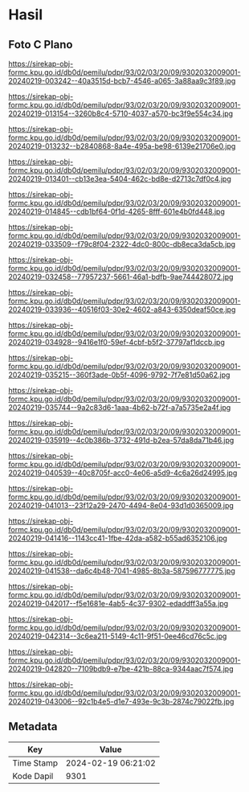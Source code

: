 # Hasil

## Foto C Plano

https://sirekap-obj-formc.kpu.go.id/db0d/pemilu/pdpr/93/02/03/20/09/9302032009001-20240219-003242--40a3515d-bcb7-4546-a065-3a88aa9c3f89.jpg

https://sirekap-obj-formc.kpu.go.id/db0d/pemilu/pdpr/93/02/03/20/09/9302032009001-20240219-013154--3260b8c4-5710-4037-a570-bc3f9e554c34.jpg

https://sirekap-obj-formc.kpu.go.id/db0d/pemilu/pdpr/93/02/03/20/09/9302032009001-20240219-013232--b2840868-8a4e-495a-be98-6139e21706e0.jpg

https://sirekap-obj-formc.kpu.go.id/db0d/pemilu/pdpr/93/02/03/20/09/9302032009001-20240219-013401--cb13e3ea-5404-462c-bd8e-d2713c7df0c4.jpg

https://sirekap-obj-formc.kpu.go.id/db0d/pemilu/pdpr/93/02/03/20/09/9302032009001-20240219-014845--cdb1bf64-0f1d-4265-8fff-601e4b0fd448.jpg

https://sirekap-obj-formc.kpu.go.id/db0d/pemilu/pdpr/93/02/03/20/09/9302032009001-20240219-033509--f79c8f04-2322-4dc0-800c-db8eca3da5cb.jpg

https://sirekap-obj-formc.kpu.go.id/db0d/pemilu/pdpr/93/02/03/20/09/9302032009001-20240219-032458--77957237-5661-46a1-bdfb-9ae744428072.jpg

https://sirekap-obj-formc.kpu.go.id/db0d/pemilu/pdpr/93/02/03/20/09/9302032009001-20240219-033936--40516f03-30e2-4602-a843-6350deaf50ce.jpg

https://sirekap-obj-formc.kpu.go.id/db0d/pemilu/pdpr/93/02/03/20/09/9302032009001-20240219-034928--9416e1f0-59ef-4cbf-b5f2-37797af1dccb.jpg

https://sirekap-obj-formc.kpu.go.id/db0d/pemilu/pdpr/93/02/03/20/09/9302032009001-20240219-035215--360f3ade-0b5f-4096-9792-7f7e81d50a62.jpg

https://sirekap-obj-formc.kpu.go.id/db0d/pemilu/pdpr/93/02/03/20/09/9302032009001-20240219-035744--9a2c83d6-1aaa-4b62-b72f-a7a5735e2a4f.jpg

https://sirekap-obj-formc.kpu.go.id/db0d/pemilu/pdpr/93/02/03/20/09/9302032009001-20240219-035919--4c0b386b-3732-491d-b2ea-57da8da71b46.jpg

https://sirekap-obj-formc.kpu.go.id/db0d/pemilu/pdpr/93/02/03/20/09/9302032009001-20240219-040539--40c8705f-acc0-4e06-a5d9-4c6a26d24995.jpg

https://sirekap-obj-formc.kpu.go.id/db0d/pemilu/pdpr/93/02/03/20/09/9302032009001-20240219-041013--23f12a29-2470-4494-8e04-93d1d0365009.jpg

https://sirekap-obj-formc.kpu.go.id/db0d/pemilu/pdpr/93/02/03/20/09/9302032009001-20240219-041416--1143cc41-1fbe-42da-a582-b55ad6352106.jpg

https://sirekap-obj-formc.kpu.go.id/db0d/pemilu/pdpr/93/02/03/20/09/9302032009001-20240219-041538--da6c4b48-7041-4985-8b3a-587596777775.jpg

https://sirekap-obj-formc.kpu.go.id/db0d/pemilu/pdpr/93/02/03/20/09/9302032009001-20240219-042017--f5e1681e-4ab5-4c37-9302-edaddff3a55a.jpg

https://sirekap-obj-formc.kpu.go.id/db0d/pemilu/pdpr/93/02/03/20/09/9302032009001-20240219-042314--3c6ea211-5149-4c11-9f51-0ee46cd76c5c.jpg

https://sirekap-obj-formc.kpu.go.id/db0d/pemilu/pdpr/93/02/03/20/09/9302032009001-20240219-042820--7109bdb9-e7be-421b-88ca-9344aac7f574.jpg

https://sirekap-obj-formc.kpu.go.id/db0d/pemilu/pdpr/93/02/03/20/09/9302032009001-20240219-043006--92c1b4e5-d1e7-493e-9c3b-2874c79022fb.jpg


## Metadata

| Key        | Value               |
| ---------- | ------------------- |
| Time Stamp | 2024-02-19 06:21:02 |
| Kode Dapil | 9301                |



